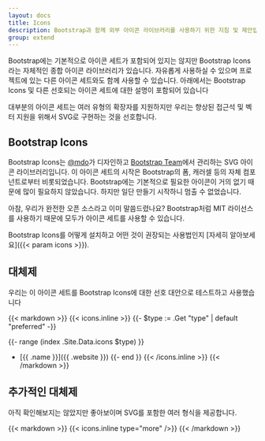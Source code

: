 ```yaml
---
layout: docs
title: Icons
description: Bootstrap과 함께 외부 아이콘 라이브러리를 사용하기 위한 지침 및 제안입니다.
group: extend
---
```


Bootstrap에는 기본적으로 아이콘 세트가 포함되어 있지는 않지만 Bootstrap Icons라는 자체적인 종합 아이콘 라이브러리가 있습니다. 자유롭게 사용하실 수 있으며 프로젝트에 있는 다른 아이콘 세트와도 함께 사용할 수 있습니다. 아래에서는 Bootstrap Icons 및 다른 선호되는 아이콘 세트에 대한 설명이 포함되어 있습니다

대부분의 아이콘 세트는 여러 유형의 확장자를 지원하지만 우리는 향상된 접근석 및 벡터 지원을 위해서 SVG로 구현하는 것을 선호합니다.

## Bootstrap Icons

Bootstrap Icons는 [@mdo](https://github.com/mdo)가 디자인하고 [Bootstrap Team](https://github.com/orgs/twbs/people)에서 관리하는 SVG 아이콘 라이브러리입니다. 이 아이콘 세트의 시작은 Bootstrap의 폼, 캐러셀 등의 자체 컴포넌트로부터 비롯되었습니다. Bootstrap에는 기본적으로 필요한 아이콘이 거의 없기 때문에 많이 필요하지 않았습니다. 하지만 일단 만들기 시작하니 멈출 수 없었습니다.

아참, 우리가 완전한 오픈 소스라고 이미 말씀드렸나요? Bootstrap처럼 MIT 라이선스를 사용하기 때문에 모두가 아이콘 세트를 사용할 수 있습니다.

Bootstrap Icons를 어떻게 설치하고 어떤 것이 권장되는 사용법인지 [자세히 알아보세요]({{< param icons >}}).

## 대체제

우리는 이 아이콘 세트를 Bootstrap Icons에 대한 선호 대안으로 테스트하고 사용했습니다

{{< markdown >}}
{{< icons.inline >}}
{{- $type := .Get "type" | default "preferred" -}}

{{- range (index .Site.Data.icons $type) }}
- [{{ .name }}]({{ .website }})
{{- end }}
{{< /icons.inline >}}
{{< /markdown >}}

## 추가적인 대체제

아직 확인해보지는 않았지만 좋아보이며 SVG를 포함한 여러 형식을 제공합니다.

{{< markdown >}}
{{< icons.inline type="more" />}}
{{< /markdown >}}
